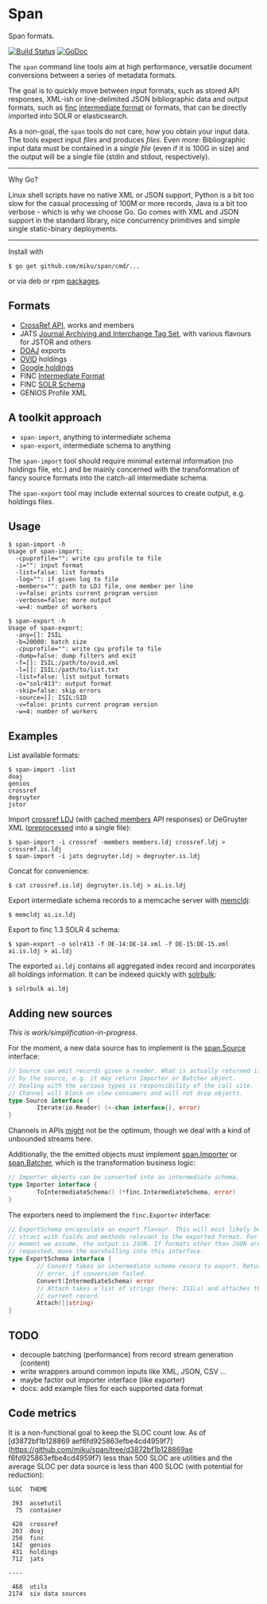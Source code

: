 Span
====

Span formats.

[![Build Status](https://travis-ci.org/miku/span.svg?branch=master)](https://travis-ci.org/miku/span) [![GoDoc](https://godoc.org/github.com/miku/span?status.svg)](https://godoc.org/github.com/miku/span)

The `span` command line tools aim at high performance, versatile document conversions
between a series of metadata formats.

The goal is to quickly move between input formats, such as stored API
responses, XML-ish or line-delimited JSON bibliographic data and output
formats, such as [finc](https://finc.info) [intermediate
format](https://github.com/miku/span/tree/master/schema) or formats, that can
be directly imported into SOLR or elasticsearch.

As a non-goal, the `span` tools do not care, how you obtain your input data.
The tools expect input *files* and produces *files*. Even more: Bibliographic
input data must be contained in a *single file* (even if it is 100G
in size) and the output will be a single file (stdin and stdout, respectively).

----

Why Go?

Linux shell scripts have no native XML or JSON support, Python is a bit too
slow for the casual processing of 100M or more records, Java is a bit too
verbose - which is why we choose Go. Go comes with XML and JSON support in the
standard library, nice concurrency primitives and simple single static-binary
deployments.

----

Install with

    $ go get github.com/miku/span/cmd/...

or via deb or rpm [packages](https://github.com/miku/span/releases).

Formats
-------

* [CrossRef API](http://api.crossref.org/), works and members
* JATS [Journal Archiving and Interchange Tag Set](http://jats.nlm.nih.gov/archiving/versions.html), with various flavours for JSTOR and others
* [DOAJ](http://doaj.org/) exports
* [OVID](http://rzblx4.uni-regensburg.de/ezeitdata/admin/ezb_export_ovid_v01.xsd) holdings
* [Google holdings](http://scholar.google.com/intl/en/scholar/libraries.html)
* FINC [Intermediate Format](https://github.com/miku/span/blob/master/schema/README.md)
* FINC [SOLR Schema](https://github.com/miku/span/blob/ca8583aaa9b6d5e42b758f25ade8ed3e85532841/finc/solr.go#L4)
* GENIOS Profile XML

A toolkit approach
------------------

* `span-import`, anything to intermediate schema
* `span-export`, intermediate schema to anything

The `span-import` tool should require minimal external information (no
holdings file, etc.) and be mainly concerned with the transformation of fancy
source formats into the catch-all intermediate schema.

The `span-export` tool may include external sources to create output, e.g. holdings files.

Usage
-----

    $ span-import -h
    Usage of span-import:
      -cpuprofile="": write cpu profile to file
      -i="": input format
      -list=false: list formats
      -log="": if given log to file
      -members="": path to LDJ file, one member per line
      -v=false: prints current program version
      -verbose=false: more output
      -w=4: number of workers

    $ span-export -h
    Usage of span-export:
      -any=[]: ISIL
      -b=20000: batch size
      -cpuprofile="": write cpu profile to file
      -dump=false: dump filters and exit
      -f=[]: ISIL:/path/to/ovid.xml
      -l=[]: ISIL:/path/to/list.txt
      -list=false: list output formats
      -o="solr413": output format
      -skip=false: skip errors
      -source=[]: ISIL:SID
      -v=false: prints current program version
      -w=4: number of workers

Examples
--------

List available formats:

    $ span-import -list
    doaj
    genios
    crossref
    degruyter
    jstor

Import [crossref LDJ](https://github.com/miku/siskin/blob/a08287495526ddf0aaed2537a4ac0a23d0060ec9/siskin/sources/crossref.py#L139) (with [cached members](https://github.com/miku/siskin/blob/a08287495526ddf0aaed2537a4ac0a23d0060ec9/siskin/sources/crossref.py#L221) API responses) or DeGruyter XML ([preprocessed](https://github.com/miku/siskin/blob/a08287495526ddf0aaed2537a4ac0a23d0060ec9/siskin/sources/degruyter.py#L74) into a single file):

    $ span-import -i crossref -members members.ldj crossref.ldj > crossref.is.ldj
    $ span-import -i jats degruyter.ldj > degruyter.is.ldj

Concat for convenience:

    $ cat crossref.is.ldj degruyter.is.ldj > ai.is.ldj

Export intermediate schema records to a memcache server with [memcldj](https://github.com/miku/memcldj):

    $ memcldj ai.is.ldj

Export to finc 1.3 SOLR 4 schema:

    $ span-export -o solr413 -f DE-14:DE-14.xml -f DE-15:DE-15.xml ai.is.ldj > ai.ldj

The exported `ai.ldj` contains all aggregated index record and incorporates
all holdings information. It can be indexed quickly with
[solrbulk](https://github.com/miku/solrbulk):

    $ solrbulk ai.ldj

Adding new sources
------------------

*This is work/simplification-in-progress.*

For the moment, a new data source has to implement is the [span.Source](https://github.com/miku/span/blob/ca8583aaa9b6d5e42b758f25ade8ed3e85532841/common.go#L36) interface:

```go
// Source can emit records given a reader. What is actually returned is decided
// by the source, e.g. it may return Importer or Batcher object.
// Dealing with the various types is responsibility of the call site.
// Channel will block on slow consumers and will not drop objects.
type Source interface {
        Iterate(io.Reader) (<-chan interface{}, error)
}
```

Channels in APIs [might](http://www.informit.com/articles/article.aspx?p=2359758) not be the optimum, though we deal with a kind of unbounded streams here.

Additionally, the the emitted objects must implement [span.Importer](https://github.com/miku/span/blob/ca8583aaa9b6d5e42b758f25ade8ed3e85532841/common.go#L22)
or [span.Batcher](https://github.com/miku/span/blob/ca8583aaa9b6d5e42b758f25ade8ed3e85532841/common.go#L16),
which is the transformation business logic:

```go
// Importer objects can be converted into an intermediate schema.
type Importer interface {
        ToIntermediateSchema() (*finc.IntermediateSchema, error)
}
```

The exporters need to implement the `finc.Exporter` interface:

```go
// ExportSchema encapsulate an export flavour. This will most likely be a
// struct with fields and methods relevant to the exported format. For the
// moment we assume, the output is JSON. If formats other than JSON are
// requested, move the marshalling into this interface.
type ExportSchema interface {
        // Convert takes an intermediate schema record to export. Returns an
        // error, if conversion failed.
        Convert(IntermediateSchema) error
        // Attach takes a list of strings (here: ISILs) and attaches them to the
        // current record.
        Attach([]string)
}
```

TODO
----

* decouple batching (performance) from record stream generation (content)
* write wrappers around common inputs like XML, JSON, CSV ...
* maybe factor out importer interface (like exporter)
* docs: add example files for each supported data format

Code metrics
------------

It is a non-functional goal to keep the SLOC count low. As of [d3872bf1b128869
aef6fd925863efbe4cd4959f7](https://github.com/miku/span/tree/d3872bf1b128869ae
f6fd925863efbe4cd4959f7) less than 500 SLOC are utilities and the average SLOC
per data source is less than 400 SLOC (with potential for reduction):

    SLOC  THEME

     393  assetutil
      75  container

     428  crossref
     203  doaj
     258  finc
     142  genios
     431  holdings
     712  jats

    ----

     468  utils
    2174  six data sources
